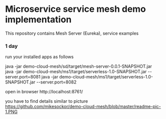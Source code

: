 # Microservice service mesh demo implementation

This repository contains Mesh Server (Eureka), service examples

### 1 day
run your installed apps as follows

java -jar demo-cloud-mesh/sd/target/mesh-server-0.0.1-SNAPSHOT.jar
java -jar demo-cloud-mesh/ms1/target/serverless-1.0-SNAPSHOT.jar --server.port=8081 
java -jar demo-cloud-mesh/ms1/target/serverless-1.0-SNAPSHOT.jar --server.port=8082

open in browser 
http://localhost:8761/

you have to find details similar to picture https://github.com/mikesockor/demo-cloud-mesh/blob/master/readme-pic-1.PNG
